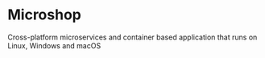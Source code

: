 # Microshop
Cross-platform microservices and container based application that runs on Linux, Windows and macOS

